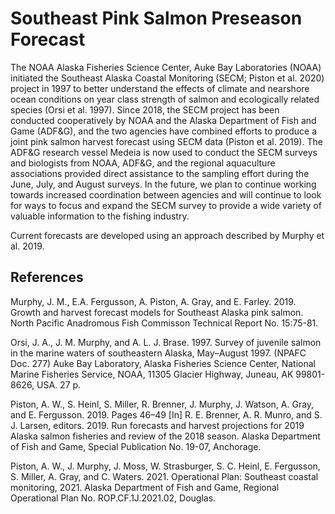 # Southeast Pink Salmon Preseason Forecast
The NOAA Alaska Fisheries Science Center, Auke Bay Laboratories (NOAA) initiated the Southeast Alaska Coastal Monitoring (SECM; Piston et al. 2020) project in 1997 to better understand the effects of climate and nearshore ocean conditions on year class strength of salmon and ecologically related species (Orsi et al. 1997). Since 2018, the SECM project has been conducted cooperatively by NOAA and the Alaska Department of Fish and Game (ADF&G), and the two agencies have combined efforts to produce a joint pink salmon harvest forecast using SECM data (Piston et al. 2019). The ADF&G research vessel Medeia is now used to conduct the SECM surveys and biologists from NOAA, ADF&G, and the regional aquaculture associations provided direct assistance to the sampling effort during the June, July, and August surveys. In the future, we plan to continue working towards increased coordination between agencies and will continue to look for ways to focus and expand the SECM survey to provide a wide variety of valuable information to the fishing industry.

Current forecasts are developed using an approach described by Murphy et al. 2019.

## References
Murphy, J. M., E.A. Fergusson, A. Piston, A. Gray, and E. Farley. 2019. Growth and harvest forecast models for Southeast Alaska pink salmon. North Pacific Anadromous Fish Commisson Technical Report No. 15:75-81.

Orsi, J. A., J. M. Murphy, and A. L. J. Brase. 1997. Survey of juvenile salmon in the marine waters of southeastern Alaska, May–August 1997. (NPAFC Doc. 277) Auke Bay Laboratory, Alaska Fisheries Science Center, National Marine Fisheries Service, NOAA, 11305 Glacier Highway, Juneau, AK 99801-8626, USA. 27 p.

Piston, A. W., S. Heinl, S. Miller, R. Brenner, J. Murphy, J. Watson, A. Gray, and E. Fergusson. 2019. Pages 46–49 [In] R. E. Brenner, A. R. Munro, and S. J. Larsen, editors. 2019. Run forecasts and harvest projections for 2019 Alaska salmon fisheries and review of the 2018 season. Alaska Department of Fish and Game, Special Publication No. 
19-07, Anchorage.

Piston, A. W., J. Murphy, J. Moss, W. Strasburger, S. C. Heinl, E. Fergusson, S. Miller, A. Gray, and C. Waters. 2021. Operational Plan: Southeast coastal monitoring, 2021. Alaska Department of Fish and Game, Regional Operational Plan No. ROP.CF.1J.2021.02, Douglas.

